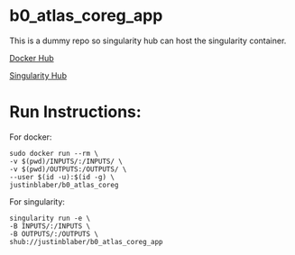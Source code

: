 # b0_atlas_coreg_app

This is a dummy repo so singularity hub can host the singularity container.

[Docker Hub](https://hub.docker.com/r/justinblaber/b0_atlas_coreg_app/tags/)

[Singularity Hub](https://www.singularity-hub.org/collections/3093)

# Run Instructions:
For docker:
```
sudo docker run --rm \
-v $(pwd)/INPUTS/:/INPUTS/ \
-v $(pwd)/OUTPUTS:/OUTPUTS/ \
--user $(id -u):$(id -g) \
justinblaber/b0_atlas_coreg
```
For singularity:
```
singularity run -e \
-B INPUTS/:/INPUTS \
-B OUTPUTS/:/OUTPUTS \
shub://justinblaber/b0_atlas_coreg_app
